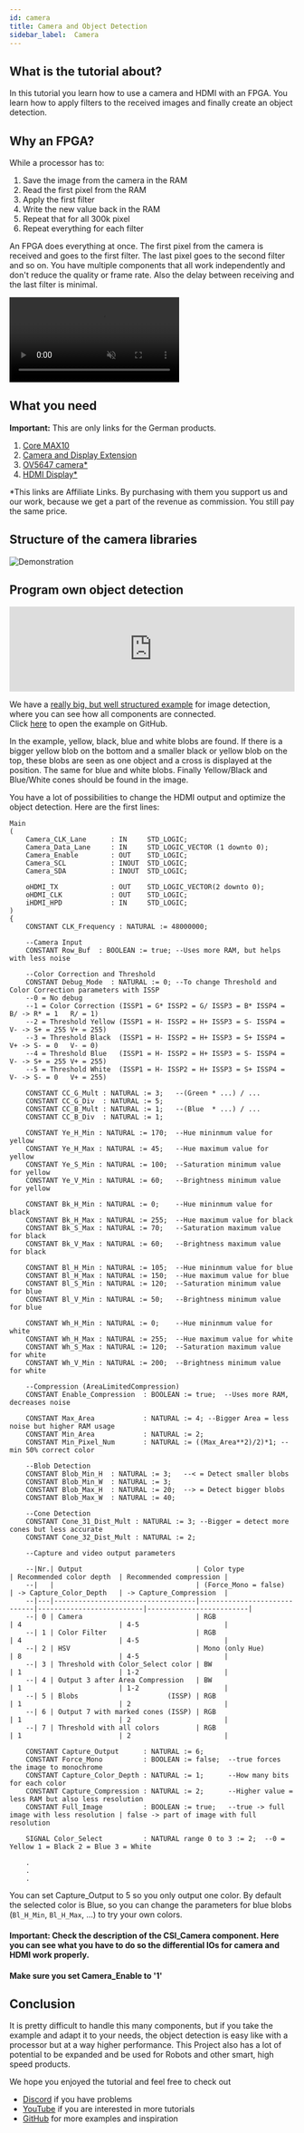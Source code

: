 ```yaml
---
id: camera
title: Camera and Object Detection
sidebar_label:  Camera
---
```


## What is the tutorial about?

In this tutorial you learn how to use a camera and HDMI with an FPGA. You learn how to apply filters to the received images 
and finally create an object detection. 

## Why an FPGA?

While a processor has to:

1.  Save the image from the camera in the RAM
2.  Read the first pixel from the RAM
3.  Apply the first filter
4.  Write the new value back in the RAM
5.  Repeat that for all 300k pixel
6.  Repeat everything for each filter

An FPGA does everything at once. The first pixel from the camera is received and goes to the first filter.
The last pixel goes to the second filter and so on. You have multiple components that all work independently and 
don't reduce the quality or frame rate. Also the delay between receiving and the last filter is minimal.

<video muted autoPlay loop><source src="/img/community/Camera_Compare_2.webm" type="video/webm"/>Your browser does not support the video tag. You can download the video anyway.</video> 

## What you need

**Important:** This are only links for the German products.<br/>

1.  [Core MAX10](/docs/components/vhdpcore_max10)
2.  [Camera and Display Extension](/docs/components/camera)
3.  [OV5647 camera*](https://amzn.to/39laTEX)
4.  [HDMI Display*](https://amzn.to/2wr6NfW)

*This links are Affiliate Links. By purchasing with them you support us and our work, because we get a part of the revenue as commission. You still pay the same price.

## Structure of the camera libraries

![Demonstration](/img/community/Camera.webp)

## Program own object detection

<div class="fluidMedia"><iframe id="ytplayer" type="text/html" width="100%" src="https://www.youtube.com/embed/nYiUiKzc0ho?autoplay=0&origin=http://vhdplus.com" frameborder="0" allowFullScreen></iframe></div>

We have a [really big, but well structured example](https://github.com/leonbeier/VHDPlus_Libraries_and_Examples/tree/master/Examples/Hardware/Input/Object_Recogition) for image detection, where you can see how all components are connected.<br/>
Click [here](https://github.com/leonbeier/VHDPlus_Libraries_and_Examples/tree/master/Examples/Hardware/Input/Object_Recogition) to open the example on GitHub. 

In the example, yellow, black, blue and white blobs are found. If there is a bigger yellow blob on the bottom and a smaller black or yellow blob on the top, these blobs are seen as one object and a cross is displayed at the position. The same for blue and white blobs. Finally Yellow/Black and Blue/White cones should be found in the image.

You have a lot of possibilities to change the HDMI output and optimize the object detection. Here are the first lines:

```vhdp
Main
(
    Camera_CLK_Lane      : IN     STD_LOGIC;
    Camera_Data_Lane     : IN     STD_LOGIC_VECTOR (1 downto 0);
    Camera_Enable        : OUT    STD_LOGIC;
    Camera_SCL           : INOUT  STD_LOGIC;
    Camera_SDA           : INOUT  STD_LOGIC;
    
    oHDMI_TX             : OUT    STD_LOGIC_VECTOR(2 downto 0);
    oHDMI_CLK            : OUT    STD_LOGIC;
    iHDMI_HPD            : IN     STD_LOGIC;
)
{
    CONSTANT CLK_Frequency : NATURAL := 48000000;
    
    --Camera Input
    CONSTANT Row_Buf  : BOOLEAN := true; --Uses more RAM, but helps with less noise
    
    --Color Correction and Threshold
    CONSTANT Debug_Mode  : NATURAL := 0; --To change Threshold and Color Correction parameters with ISSP
    --0 = No debug
    --1 = Color Correction (ISSP1 = G* ISSP2 = G/ ISSP3 = B* ISSP4 = B/ -> R* = 1   R/ = 1)
    --2 = Threshold Yellow (ISSP1 = H- ISSP2 = H+ ISSP3 = S- ISSP4 = V- -> S+ = 255 V+ = 255)
    --3 = Threshold Black  (ISSP1 = H- ISSP2 = H+ ISSP3 = S+ ISSP4 = V+ -> S- = 0   V- = 0)
    --4 = Threshold Blue   (ISSP1 = H- ISSP2 = H+ ISSP3 = S- ISSP4 = V- -> S+ = 255 V+ = 255)
    --5 = Threshold White  (ISSP1 = H- ISSP2 = H+ ISSP3 = S+ ISSP4 = V- -> S- = 0   V+ = 255)
    
    CONSTANT CC_G_Mult : NATURAL := 3;   --(Green * ...) / ...
    CONSTANT CC_G_Div  : NATURAL := 5;
    CONSTANT CC_B_Mult : NATURAL := 1;   --(Blue  * ...) / ...
    CONSTANT CC_B_Div  : NATURAL := 1;
    
    CONSTANT Ye_H_Min : NATURAL := 170;  --Hue mininmum value for yellow
    CONSTANT Ye_H_Max : NATURAL := 45;   --Hue maximum value for yellow
    CONSTANT Ye_S_Min : NATURAL := 100;  --Saturation minimum value for yellow
    CONSTANT Ye_V_Min : NATURAL := 60;   --Brightness minimum value for yellow
    
    CONSTANT Bk_H_Min : NATURAL := 0;    --Hue mininmum value for black
    CONSTANT Bk_H_Max : NATURAL := 255;  --Hue maximum value for black
    CONSTANT Bk_S_Max : NATURAL := 70;   --Saturation maximum value for black
    CONSTANT Bk_V_Max : NATURAL := 60;   --Brightness maximum value for black
    
    CONSTANT Bl_H_Min : NATURAL := 105;  --Hue mininmum value for blue
    CONSTANT Bl_H_Max : NATURAL := 150;  --Hue maximum value for blue
    CONSTANT Bl_S_Min : NATURAL := 120;  --Saturation minimum value for blue
    CONSTANT Bl_V_Min : NATURAL := 50;   --Brightness minimum value for blue
    
    CONSTANT Wh_H_Min : NATURAL := 0;    --Hue mininmum value for white
    CONSTANT Wh_H_Max : NATURAL := 255;  --Hue maximum value for white
    CONSTANT Wh_S_Max : NATURAL := 120;  --Saturation maximum value for white
    CONSTANT Wh_V_Min : NATURAL := 200;  --Brightness minimum value for white
    
    --Compression (AreaLimitedCompression)
    CONSTANT Enable_Compression  : BOOLEAN := true;  --Uses more RAM, decreases noise
    
    CONSTANT Max_Area            : NATURAL := 4; --Bigger Area = less noise but higher RAM usage
    CONSTANT Min_Area            : NATURAL := 2;
    CONSTANT Min_Pixel_Num       : NATURAL := ((Max_Area**2)/2)*1; --min 50% correct color
    
    --Blob Detection
    CONSTANT Blob_Min_H  : NATURAL := 3;   --< = Detect smaller blobs
    CONSTANT Blob_Min_W  : NATURAL := 3;
    CONSTANT Blob_Max_H  : NATURAL := 20;  --> = Detect bigger blobs
    CONSTANT Blob_Max_W  : NATURAL := 40;
    
    --Cone Detection
    CONSTANT Cone_31_Dist_Mult : NATURAL := 3; --Bigger = detect more cones but less accurate
    CONSTANT Cone_32_Dist_Mult : NATURAL := 2;
    
    --Capture and video output parameters

    --|Nr.| Output                            | Color type                  | Recommended color depth  | Recommended compression |
    --|   |                                   | (Force_Mono = false)        | -> Capture_Color_Depth   | -> Capture_Compression  |
    --|---|-----------------------------------|-----------------------------|--------------------------|-------------------------|
    --| 0 | Camera                            | RGB                         | 4                        | 4-5                     |
    --| 1 | Color Filter                      | RGB                         | 4                        | 4-5                     |
    --| 2 | HSV                               | Mono (only Hue)             | 8                        | 4-5                     |
    --| 3 | Threshold with Color_Select color | BW                          | 1                        | 1-2                     |
    --| 4 | Output 3 after Area Compression   | BW                          | 1                        | 1-2                     |
    --| 5 | Blobs                      (ISSP) | RGB                         | 1                        | 2                       |
    --| 6 | Output 7 with marked cones (ISSP) | RGB                         | 1                        | 2                       |
    --| 7 | Threshold with all colors         | RGB                         | 1                        | 2                       |
    
    CONSTANT Capture_Output      : NATURAL := 6;
    CONSTANT Force_Mono          : BOOLEAN := false;  --true forces the image to monochrome
    CONSTANT Capture_Color_Depth : NATURAL := 1;      --How many bits for each color
    CONSTANT Capture_Compression : NATURAL := 2;      --Higher value = less RAM but also less resolution
    CONSTANT Full_Image          : BOOLEAN := true;   --true -> full image with less resolution | false -> part of image with full resolution
    
    SIGNAL Color_Select          : NATURAL range 0 to 3 := 2;  --0 = Yellow 1 = Black 2 = Blue 3 = White
    
    .
    .
    .
```

You can set Capture_Output to 5 so you only output one color. By default the selected color is Blue, so you can change the parameters for blue blobs (`Bl_H_Min`, `Bl_H_Max`, ...) to try your own colors.

#### Important: Check the description of the CSI_Camera component. Here you can see what you have to do so the differential IOs for camera and HDMI work properly.

#### Make sure you set Camera_Enable to '1'

## Conclusion

It is pretty difficult to handle this many components, but if you take the example and adapt it to your needs, the object detection is easy like with a processor but at a way higher performance. This Project also has a lot of potential to be expanded and be used for Robots and other smart, high speed products.

We hope you enjoyed the tutorial and feel free to check out 
- [Discord](https://discord.gg/NCN9VAh) if you have problems
- [YouTube](https://www.youtube.com/channel/UC7qiOvlaBSiWyAb7R1xTaEw) if you are interested in more tutorials
- [GitHub](https://github.com/search?utf8=%E2%9C%93&q=vhdplus) for more examples and inspiration